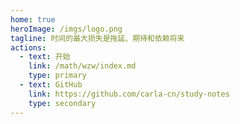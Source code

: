 ```yaml
---
home: true
heroImage: /imgs/logo.png
tagline: 时间的最大损失是拖延、期待和依赖将来
actions:
  - text: 开始
    link: /math/wzw/index.md
    type: primary
  - text: GitHub
    link: https://github.com/carla-cn/study-notes
    type: secondary
---
```

